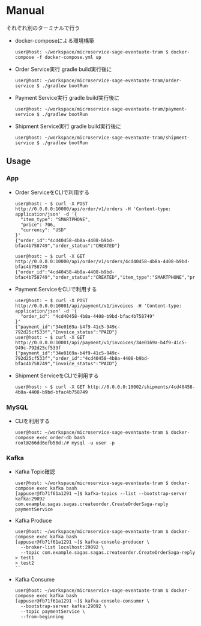 # Manual
それぞれ別のターミナルで行う
- docker-composeによる環境構築
    ```ShellSession
    user@host: ~/workspace/microservice-sage-eventuate-tram $ docker-compose -f docker-compose.yml up
    ```
- Order Service実行
    gradle build実行後に
    ```ShellSession
    user@host: ~/workspace/microservice-sage-eventuate-tram/order-service $ ./gradlew bootRun
    ```
- Payment Service実行
  gradle build実行後に
    ```ShellSession
    user@host: ~/workspace/microservice-sage-eventuate-tram/payment-service $ ./gradlew bootRun
    ```
- Shipment Service実行
  gradle build実行後に
    ```ShellSession
    user@host: ~/workspace/microservice-sage-eventuate-tram/shipment-service $ ./gradlew bootRun
    ```

## Usage
### App
- Order ServiceをCLIで利用する
    ```ShellSession
    user@host: ~ $ curl -X POST http://0.0.0.0:10000/api/order/v1/orders -H 'Content-type: application/json' -d '{
      "item_type": "SMARTPHONE",
      "price": 706,
      "currency": "USD"
    }'
    {"order_id":"4cd40458-4b8a-4408-b9bd-bfac4b758749","order_status":"CREATED"}

    user@host: ~ $ curl -X GET http://0.0.0.0:10000/api/order/v1/orders/4cd40458-4b8a-4408-b9bd-bfac4b758749
    {"order_id":"4cd40458-4b8a-4408-b9bd-bfac4b758749","order_status":"CREATED","item_type":"SMARTPHONE","price":706,"currency":"USD"}
    ```
- Payment ServiceをCLIで利用する
    ```ShellSession
    user@host: ~ $ curl -X POST http://0.0.0.0:10001/api/payment/v1/invoices -H 'Content-type: application/json' -d '{
      "order_id": "4cd40458-4b8a-4408-b9bd-bfac4b758749"
    }'
    {"payment_id":"34e0169a-b4f9-41c5-949c-792d25cf533f","Invoice_status":"PAID"}
    user@host: ~ $ curl -X GET http://0.0.0.0:10001/api/payment/v1/invoices/34e0169a-b4f9-41c5-949c-792d25cf533f
    {"payment_id":"34e0169a-b4f9-41c5-949c-792d25cf533f","order_id":"4cd40458-4b8a-4408-b9bd-bfac4b758749","invoice_status":"PAID"}
    ```
- Shipment ServiceをCLIで利用する
    ```ShellSession
    user@host: ~ $ curl -X GET http://0.0.0.0:10002/shipments/4cd40458-4b8a-4408-b9bd-bfac4b758749
    ```

### MySQL
- CLIを利用する
    ```ShellSession
    user@host: ~/workspace/microservice-sage-eventuate-tram $ docker-compose exec order-db bash
    root@266dd6efb58d:/# mysql -u user -p
    ```

### Kafka
- Kafka Topic確認
    ```ShellSession
    user@host: ~/workspace/microservice-sage-eventuate-tram $ docker-compose exec kafka bash
    [appuser@fb71f61a1291 ~]$ kafka-topics --list --bootstrap-server kafka:29092
    com.example.sagas.sagas.createorder.CreateOrderSaga-reply
    paymentService
    ```
- Kafka Produce
    ```ShellSession
    user@host: ~/workspace/microservice-sage-eventuate-tram $ docker-compose exec kafka bash
    [appuser@fb71f61a1291 ~]$ kafka-console-producer \
      --broker-list localhost:29092 \
      --topic com.example.sagas.sagas.createorder.CreateOrderSaga-reply
    > test1
    > test2
    ``
- Kafka Consume
    ```ShellSession
    user@host: ~/workspace/microservice-sage-eventuate-tram $ docker-compose exec kafka bash
    [appuser@fb71f61a1291 ~]$ kafka-console-consumer \
      --bootstrap-server kafka:29092 \
      --topic paymentService \
      --from-beginning
    ```
